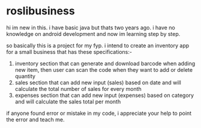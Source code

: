 # roslibusiness

hi im new in this. i have basic java but thats two years ago. i have no knowledge on android development and now im learning step by step.

so basically this is a project for my fyp. i intend to create an inventory app for a small business that has these specifications:-

1) inventory section that can generate and download barcode when adding new item, then user can scan the code when they want to add or delete quantity
2) sales section that can add new input (sales) based on date and will calculate the total number of sales for every month
3) expenses section that can add new input (expenses) based on category and will calculate the sales total per month

if anyone found error or mistake in my code, i appreciate your help to point the error and teach me.
